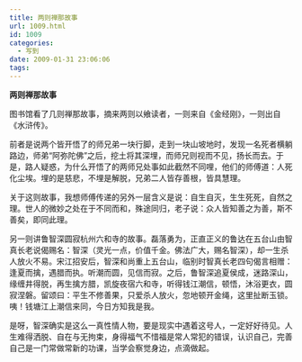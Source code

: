 ```yaml
---
title: 两则禅那故事
url: 1009.html
id: 1009
categories:
  - 写到
date: 2009-01-31 23:06:06
tags:
---
```


**两则禅那故事**

  
图书馆看了几则禅那故事，摘来两则以飨读者，一则来自《金经刚》，一则出自《水浒传》。  
  
前者是说两个皆开悟了的师兄弟一块行脚，走到一块山坡地时，发现一名死者横躺路边，师弟“阿弥陀佛”之后，挖土将其深埋，而师兄则视而不见，扬长而去。于是，路人疑惑，为什么开悟了的两师兄处事如此截然不同哩，他们的师傅道：人死化尘埃。埋的是慈悲，不埋是解脱，兄弟二人皆存善根，皆具慧理。  
  
关于这则故事，我想师傅传递的另外一层含义是说：自生自灭，生生死死，自然之理。世人的微妙之处在于不同而和，殊途同归，老子说：众人皆知善之为善，斯不善矣，即同此理。  
  
另一则讲鲁智深圆寂杭州六和寺的故事。磊落勇为，正直正义的鲁达在五台山由智真长老说偈赐名：智深（灵光一点，价值千金。佛法广大，赐名智深），却一生杀人放火不易。宋江招安后，智深和尚重上五台山，临别时智真长老四句偈言相赠：逢夏而擒，遇腊而执。听潮而圆，见信而寂。之后，鲁智深追夏侯成，迷路深山，缘缠井得脱，再生擒方腊，凯旋夜宿六和寺，听得钱江潮信，顿悟，沐浴更衣，圆寂涅磐。留颂曰：平生不修善果，只爱杀人放火，忽地顿开金绳，这里扯断玉锁。咦！钱塘江上潮信来同，今日方知我是我。  
  
是呀，智深确实是这么一真性情人物，要是现实中遇着这号人，一定好好待见。人生难得洒脱、自在与无拘束，身得福气不惜福是常人常犯的错误，认识自己，完善自己是一门常做常新的功课，当学会察觉身边，点滴做起。